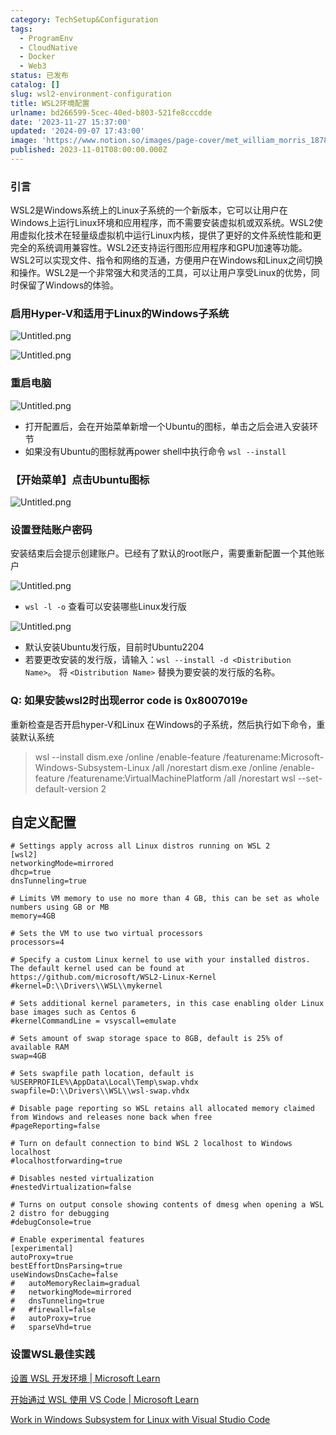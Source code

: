 ```yaml
---
category: TechSetup&Configuration
tags:
  - ProgramEnv
  - CloudNative
  - Docker
  - Web3
status: 已发布
catalog: []
slug: wsl2-environment-configuration
title: WSL2环境配置
urlname: bd266599-5cec-40ed-b803-521fe8cccdde
date: '2023-11-27 15:37:00'
updated: '2024-09-07 17:43:00'
image: 'https://www.notion.so/images/page-cover/met_william_morris_1878.jpg'
published: 2023-11-01T08:00:00.000Z
---
```


### 引言


WSL2是Windows系统上的Linux子系统的一个新版本，它可以让用户在Windows上运行Linux环境和应用程序，而不需要安装虚拟机或双系统。WSL2使用虚拟化技术在轻量级虚拟机中运行Linux内核，提供了更好的文件系统性能和更完全的系统调用兼容性。WSL2还支持运行图形应用程序和GPU加速等功能。WSL2可以实现文件、指令和网络的互通，方便用户在Windows和Linux之间切换和操作。WSL2是一个非常强大和灵活的工具，可以让用户享受Linux的优势，同时保留了Windows的体验。


### 启用Hyper-V和适用于Linux的Windows子系统


![Untitled.png](https://prod-files-secure.s3.us-west-2.amazonaws.com/5d24fe63-e567-4804-86f9-9fdc62e13082/62efe4d1-37d6-4606-a7b8-34dcd63ff38a/Untitled.png?X-Amz-Algorithm=AWS4-HMAC-SHA256&X-Amz-Content-Sha256=UNSIGNED-PAYLOAD&X-Amz-Credential=ASIAZI2LB466USIV5FQN%2F20250208%2Fus-west-2%2Fs3%2Faws4_request&X-Amz-Date=20250208T053445Z&X-Amz-Expires=3600&X-Amz-Security-Token=IQoJb3JpZ2luX2VjEG4aCXVzLXdlc3QtMiJHMEUCIQDWMPvGGFE54lJktrM1xr7uA87uRljKkSZY0VHahAF6EgIgDR4oYAp1G1jCMjhx2i9kM25ZOLabnv2OZQKOircB9JoqiAQIhv%2F%2F%2F%2F%2F%2F%2F%2F%2F%2FARAAGgw2Mzc0MjMxODM4MDUiDKE22oiqBtJAickTySrcA2DjaDF1saHSQQQE08inM%2BWUtoN3eFs01nzwzrJmsfu593EKT2lKELGEB4xR4l54REuC3Va1trghZEcPgrBNQADXE9XrhyAXC1BhYrj5rsHcyWnxWw4uxE147RVe2%2FapZV5BFn43Ca2Eqy6mSS6q3oUoHt4RCDCZYAJD8fniCvsczWA60IASng48JkxwbbkEk35vBSf9Yt8XmOjoqaL2bhSIflvI6c7J%2FQkdOsTK2AzA6dHU58m4qp1jVZRpEkkJpkC5%2FIgUFNXToQ4lPJDr0uWAcqUqaKx%2BJl401JXoGZKxElSkQYmGmEV4dyTlZcc0n0HWRaAgUBAs8c%2FjQjaC9Z2l7IZG%2BDRb8JH1cjpWyf%2B3ZHBVgS21H9uNTsl6cK2pGA0BxJP%2FfBoteCFOGqTk41UOGx8pfWcOsanaDVMqYfDUbAf4fm2fUWH3nMaWupsZ0WxgDq6nD7cwFRYZERYYHQeDd7zE1aTdxc1d%2BzPDjW5TpVTIqI277kmbuTegdTCnIhPFHrpy%2BInZEa5ShL1QDfiZCRbYCZI5%2BEmR%2FhpMByO5BEVnstibLNvPNxMeDQQvKNqGW1lc8cvb%2BeI893d%2Fy3I8XmsTJrf%2BDodclvK2E%2BXW45M%2F3Jz16EInUggdMMDUm70GOqUB9Xqb2bEREgp35opXJ7zoAJVbJqgGkV3XY%2BYxtaQTfGIlT4qTUDfK%2BKRzqhomsqhmCF2REYPz%2B%2BQ2o0UPCF7d6cktgdSGuClVoBjfy0j28ACBK5rjyA4mKsDbqJaR1nx7EPx7kU1y6hHHxY9qhGob%2F5s5y3hmWBNJBRlbcV%2F9OOTkXe8qGMDqIhwY6INPe%2FWHjo44QRJZoOWFilCHpjvceTpoFiVd&X-Amz-Signature=a58e4a46d3153c55d4642a5213a75e979c6a6c212a00e8d4d8077b4c6d0fc88b&X-Amz-SignedHeaders=host&x-id=GetObject)


![Untitled.png](https://prod-files-secure.s3.us-west-2.amazonaws.com/5d24fe63-e567-4804-86f9-9fdc62e13082/74866fe6-9ce5-4055-94c5-4900f6f5ff8b/Untitled.png?X-Amz-Algorithm=AWS4-HMAC-SHA256&X-Amz-Content-Sha256=UNSIGNED-PAYLOAD&X-Amz-Credential=ASIAZI2LB466USIV5FQN%2F20250208%2Fus-west-2%2Fs3%2Faws4_request&X-Amz-Date=20250208T053445Z&X-Amz-Expires=3600&X-Amz-Security-Token=IQoJb3JpZ2luX2VjEG4aCXVzLXdlc3QtMiJHMEUCIQDWMPvGGFE54lJktrM1xr7uA87uRljKkSZY0VHahAF6EgIgDR4oYAp1G1jCMjhx2i9kM25ZOLabnv2OZQKOircB9JoqiAQIhv%2F%2F%2F%2F%2F%2F%2F%2F%2F%2FARAAGgw2Mzc0MjMxODM4MDUiDKE22oiqBtJAickTySrcA2DjaDF1saHSQQQE08inM%2BWUtoN3eFs01nzwzrJmsfu593EKT2lKELGEB4xR4l54REuC3Va1trghZEcPgrBNQADXE9XrhyAXC1BhYrj5rsHcyWnxWw4uxE147RVe2%2FapZV5BFn43Ca2Eqy6mSS6q3oUoHt4RCDCZYAJD8fniCvsczWA60IASng48JkxwbbkEk35vBSf9Yt8XmOjoqaL2bhSIflvI6c7J%2FQkdOsTK2AzA6dHU58m4qp1jVZRpEkkJpkC5%2FIgUFNXToQ4lPJDr0uWAcqUqaKx%2BJl401JXoGZKxElSkQYmGmEV4dyTlZcc0n0HWRaAgUBAs8c%2FjQjaC9Z2l7IZG%2BDRb8JH1cjpWyf%2B3ZHBVgS21H9uNTsl6cK2pGA0BxJP%2FfBoteCFOGqTk41UOGx8pfWcOsanaDVMqYfDUbAf4fm2fUWH3nMaWupsZ0WxgDq6nD7cwFRYZERYYHQeDd7zE1aTdxc1d%2BzPDjW5TpVTIqI277kmbuTegdTCnIhPFHrpy%2BInZEa5ShL1QDfiZCRbYCZI5%2BEmR%2FhpMByO5BEVnstibLNvPNxMeDQQvKNqGW1lc8cvb%2BeI893d%2Fy3I8XmsTJrf%2BDodclvK2E%2BXW45M%2F3Jz16EInUggdMMDUm70GOqUB9Xqb2bEREgp35opXJ7zoAJVbJqgGkV3XY%2BYxtaQTfGIlT4qTUDfK%2BKRzqhomsqhmCF2REYPz%2B%2BQ2o0UPCF7d6cktgdSGuClVoBjfy0j28ACBK5rjyA4mKsDbqJaR1nx7EPx7kU1y6hHHxY9qhGob%2F5s5y3hmWBNJBRlbcV%2F9OOTkXe8qGMDqIhwY6INPe%2FWHjo44QRJZoOWFilCHpjvceTpoFiVd&X-Amz-Signature=c3903831dd150615d5a46c520aa3a3e1241941b3d7462608858fecc98aef1eb9&X-Amz-SignedHeaders=host&x-id=GetObject)


### 重启电脑


![Untitled.png](https://prod-files-secure.s3.us-west-2.amazonaws.com/5d24fe63-e567-4804-86f9-9fdc62e13082/ed8ca255-2fda-4c1b-9b1a-f1896300e8e7/Untitled.png?X-Amz-Algorithm=AWS4-HMAC-SHA256&X-Amz-Content-Sha256=UNSIGNED-PAYLOAD&X-Amz-Credential=ASIAZI2LB466USIV5FQN%2F20250208%2Fus-west-2%2Fs3%2Faws4_request&X-Amz-Date=20250208T053445Z&X-Amz-Expires=3600&X-Amz-Security-Token=IQoJb3JpZ2luX2VjEG4aCXVzLXdlc3QtMiJHMEUCIQDWMPvGGFE54lJktrM1xr7uA87uRljKkSZY0VHahAF6EgIgDR4oYAp1G1jCMjhx2i9kM25ZOLabnv2OZQKOircB9JoqiAQIhv%2F%2F%2F%2F%2F%2F%2F%2F%2F%2FARAAGgw2Mzc0MjMxODM4MDUiDKE22oiqBtJAickTySrcA2DjaDF1saHSQQQE08inM%2BWUtoN3eFs01nzwzrJmsfu593EKT2lKELGEB4xR4l54REuC3Va1trghZEcPgrBNQADXE9XrhyAXC1BhYrj5rsHcyWnxWw4uxE147RVe2%2FapZV5BFn43Ca2Eqy6mSS6q3oUoHt4RCDCZYAJD8fniCvsczWA60IASng48JkxwbbkEk35vBSf9Yt8XmOjoqaL2bhSIflvI6c7J%2FQkdOsTK2AzA6dHU58m4qp1jVZRpEkkJpkC5%2FIgUFNXToQ4lPJDr0uWAcqUqaKx%2BJl401JXoGZKxElSkQYmGmEV4dyTlZcc0n0HWRaAgUBAs8c%2FjQjaC9Z2l7IZG%2BDRb8JH1cjpWyf%2B3ZHBVgS21H9uNTsl6cK2pGA0BxJP%2FfBoteCFOGqTk41UOGx8pfWcOsanaDVMqYfDUbAf4fm2fUWH3nMaWupsZ0WxgDq6nD7cwFRYZERYYHQeDd7zE1aTdxc1d%2BzPDjW5TpVTIqI277kmbuTegdTCnIhPFHrpy%2BInZEa5ShL1QDfiZCRbYCZI5%2BEmR%2FhpMByO5BEVnstibLNvPNxMeDQQvKNqGW1lc8cvb%2BeI893d%2Fy3I8XmsTJrf%2BDodclvK2E%2BXW45M%2F3Jz16EInUggdMMDUm70GOqUB9Xqb2bEREgp35opXJ7zoAJVbJqgGkV3XY%2BYxtaQTfGIlT4qTUDfK%2BKRzqhomsqhmCF2REYPz%2B%2BQ2o0UPCF7d6cktgdSGuClVoBjfy0j28ACBK5rjyA4mKsDbqJaR1nx7EPx7kU1y6hHHxY9qhGob%2F5s5y3hmWBNJBRlbcV%2F9OOTkXe8qGMDqIhwY6INPe%2FWHjo44QRJZoOWFilCHpjvceTpoFiVd&X-Amz-Signature=9a20cc0510d36537ec1c817b9c4f839ce4e5af578332e4b1401a46c1d191a67b&X-Amz-SignedHeaders=host&x-id=GetObject)

- 打开配置后，会在开始菜单新增一个Ubuntu的图标，单击之后会进入安装环节
- 如果没有Ubuntu的图标就再power shell中执行命令 `wsl --install`

### 【开始菜单】点击Ubuntu图标


![Untitled.png](https://prod-files-secure.s3.us-west-2.amazonaws.com/5d24fe63-e567-4804-86f9-9fdc62e13082/d7415a12-f453-43fe-a604-a208d85638a3/Untitled.png?X-Amz-Algorithm=AWS4-HMAC-SHA256&X-Amz-Content-Sha256=UNSIGNED-PAYLOAD&X-Amz-Credential=ASIAZI2LB466USIV5FQN%2F20250208%2Fus-west-2%2Fs3%2Faws4_request&X-Amz-Date=20250208T053445Z&X-Amz-Expires=3600&X-Amz-Security-Token=IQoJb3JpZ2luX2VjEG4aCXVzLXdlc3QtMiJHMEUCIQDWMPvGGFE54lJktrM1xr7uA87uRljKkSZY0VHahAF6EgIgDR4oYAp1G1jCMjhx2i9kM25ZOLabnv2OZQKOircB9JoqiAQIhv%2F%2F%2F%2F%2F%2F%2F%2F%2F%2FARAAGgw2Mzc0MjMxODM4MDUiDKE22oiqBtJAickTySrcA2DjaDF1saHSQQQE08inM%2BWUtoN3eFs01nzwzrJmsfu593EKT2lKELGEB4xR4l54REuC3Va1trghZEcPgrBNQADXE9XrhyAXC1BhYrj5rsHcyWnxWw4uxE147RVe2%2FapZV5BFn43Ca2Eqy6mSS6q3oUoHt4RCDCZYAJD8fniCvsczWA60IASng48JkxwbbkEk35vBSf9Yt8XmOjoqaL2bhSIflvI6c7J%2FQkdOsTK2AzA6dHU58m4qp1jVZRpEkkJpkC5%2FIgUFNXToQ4lPJDr0uWAcqUqaKx%2BJl401JXoGZKxElSkQYmGmEV4dyTlZcc0n0HWRaAgUBAs8c%2FjQjaC9Z2l7IZG%2BDRb8JH1cjpWyf%2B3ZHBVgS21H9uNTsl6cK2pGA0BxJP%2FfBoteCFOGqTk41UOGx8pfWcOsanaDVMqYfDUbAf4fm2fUWH3nMaWupsZ0WxgDq6nD7cwFRYZERYYHQeDd7zE1aTdxc1d%2BzPDjW5TpVTIqI277kmbuTegdTCnIhPFHrpy%2BInZEa5ShL1QDfiZCRbYCZI5%2BEmR%2FhpMByO5BEVnstibLNvPNxMeDQQvKNqGW1lc8cvb%2BeI893d%2Fy3I8XmsTJrf%2BDodclvK2E%2BXW45M%2F3Jz16EInUggdMMDUm70GOqUB9Xqb2bEREgp35opXJ7zoAJVbJqgGkV3XY%2BYxtaQTfGIlT4qTUDfK%2BKRzqhomsqhmCF2REYPz%2B%2BQ2o0UPCF7d6cktgdSGuClVoBjfy0j28ACBK5rjyA4mKsDbqJaR1nx7EPx7kU1y6hHHxY9qhGob%2F5s5y3hmWBNJBRlbcV%2F9OOTkXe8qGMDqIhwY6INPe%2FWHjo44QRJZoOWFilCHpjvceTpoFiVd&X-Amz-Signature=c1bb5bc5bb64b545bf03d8bd99f58a4f9d55fd6e89b3665c9533cb6662bd3645&X-Amz-SignedHeaders=host&x-id=GetObject)


### 设置登陆账户密码


安装结束后会提示创建账户。已经有了默认的root账户，需要重新配置一个其他账户


![Untitled.png](https://prod-files-secure.s3.us-west-2.amazonaws.com/5d24fe63-e567-4804-86f9-9fdc62e13082/bb38a6ce-031e-4122-9787-de509d2240bf/Untitled.png?X-Amz-Algorithm=AWS4-HMAC-SHA256&X-Amz-Content-Sha256=UNSIGNED-PAYLOAD&X-Amz-Credential=ASIAZI2LB466USIV5FQN%2F20250208%2Fus-west-2%2Fs3%2Faws4_request&X-Amz-Date=20250208T053445Z&X-Amz-Expires=3600&X-Amz-Security-Token=IQoJb3JpZ2luX2VjEG4aCXVzLXdlc3QtMiJHMEUCIQDWMPvGGFE54lJktrM1xr7uA87uRljKkSZY0VHahAF6EgIgDR4oYAp1G1jCMjhx2i9kM25ZOLabnv2OZQKOircB9JoqiAQIhv%2F%2F%2F%2F%2F%2F%2F%2F%2F%2FARAAGgw2Mzc0MjMxODM4MDUiDKE22oiqBtJAickTySrcA2DjaDF1saHSQQQE08inM%2BWUtoN3eFs01nzwzrJmsfu593EKT2lKELGEB4xR4l54REuC3Va1trghZEcPgrBNQADXE9XrhyAXC1BhYrj5rsHcyWnxWw4uxE147RVe2%2FapZV5BFn43Ca2Eqy6mSS6q3oUoHt4RCDCZYAJD8fniCvsczWA60IASng48JkxwbbkEk35vBSf9Yt8XmOjoqaL2bhSIflvI6c7J%2FQkdOsTK2AzA6dHU58m4qp1jVZRpEkkJpkC5%2FIgUFNXToQ4lPJDr0uWAcqUqaKx%2BJl401JXoGZKxElSkQYmGmEV4dyTlZcc0n0HWRaAgUBAs8c%2FjQjaC9Z2l7IZG%2BDRb8JH1cjpWyf%2B3ZHBVgS21H9uNTsl6cK2pGA0BxJP%2FfBoteCFOGqTk41UOGx8pfWcOsanaDVMqYfDUbAf4fm2fUWH3nMaWupsZ0WxgDq6nD7cwFRYZERYYHQeDd7zE1aTdxc1d%2BzPDjW5TpVTIqI277kmbuTegdTCnIhPFHrpy%2BInZEa5ShL1QDfiZCRbYCZI5%2BEmR%2FhpMByO5BEVnstibLNvPNxMeDQQvKNqGW1lc8cvb%2BeI893d%2Fy3I8XmsTJrf%2BDodclvK2E%2BXW45M%2F3Jz16EInUggdMMDUm70GOqUB9Xqb2bEREgp35opXJ7zoAJVbJqgGkV3XY%2BYxtaQTfGIlT4qTUDfK%2BKRzqhomsqhmCF2REYPz%2B%2BQ2o0UPCF7d6cktgdSGuClVoBjfy0j28ACBK5rjyA4mKsDbqJaR1nx7EPx7kU1y6hHHxY9qhGob%2F5s5y3hmWBNJBRlbcV%2F9OOTkXe8qGMDqIhwY6INPe%2FWHjo44QRJZoOWFilCHpjvceTpoFiVd&X-Amz-Signature=28b0b3a9cdf62b6a0ab9c7f5043b662abb9663cbc6cb27cd9046e595c2a7ccc7&X-Amz-SignedHeaders=host&x-id=GetObject)

- `wsl -l -o` 查看可以安装哪些Linux发行版

![Untitled.png](https://prod-files-secure.s3.us-west-2.amazonaws.com/5d24fe63-e567-4804-86f9-9fdc62e13082/4b4e5e2f-4e13-4651-8884-559a62c38137/Untitled.png?X-Amz-Algorithm=AWS4-HMAC-SHA256&X-Amz-Content-Sha256=UNSIGNED-PAYLOAD&X-Amz-Credential=ASIAZI2LB466USIV5FQN%2F20250208%2Fus-west-2%2Fs3%2Faws4_request&X-Amz-Date=20250208T053445Z&X-Amz-Expires=3600&X-Amz-Security-Token=IQoJb3JpZ2luX2VjEG4aCXVzLXdlc3QtMiJHMEUCIQDWMPvGGFE54lJktrM1xr7uA87uRljKkSZY0VHahAF6EgIgDR4oYAp1G1jCMjhx2i9kM25ZOLabnv2OZQKOircB9JoqiAQIhv%2F%2F%2F%2F%2F%2F%2F%2F%2F%2FARAAGgw2Mzc0MjMxODM4MDUiDKE22oiqBtJAickTySrcA2DjaDF1saHSQQQE08inM%2BWUtoN3eFs01nzwzrJmsfu593EKT2lKELGEB4xR4l54REuC3Va1trghZEcPgrBNQADXE9XrhyAXC1BhYrj5rsHcyWnxWw4uxE147RVe2%2FapZV5BFn43Ca2Eqy6mSS6q3oUoHt4RCDCZYAJD8fniCvsczWA60IASng48JkxwbbkEk35vBSf9Yt8XmOjoqaL2bhSIflvI6c7J%2FQkdOsTK2AzA6dHU58m4qp1jVZRpEkkJpkC5%2FIgUFNXToQ4lPJDr0uWAcqUqaKx%2BJl401JXoGZKxElSkQYmGmEV4dyTlZcc0n0HWRaAgUBAs8c%2FjQjaC9Z2l7IZG%2BDRb8JH1cjpWyf%2B3ZHBVgS21H9uNTsl6cK2pGA0BxJP%2FfBoteCFOGqTk41UOGx8pfWcOsanaDVMqYfDUbAf4fm2fUWH3nMaWupsZ0WxgDq6nD7cwFRYZERYYHQeDd7zE1aTdxc1d%2BzPDjW5TpVTIqI277kmbuTegdTCnIhPFHrpy%2BInZEa5ShL1QDfiZCRbYCZI5%2BEmR%2FhpMByO5BEVnstibLNvPNxMeDQQvKNqGW1lc8cvb%2BeI893d%2Fy3I8XmsTJrf%2BDodclvK2E%2BXW45M%2F3Jz16EInUggdMMDUm70GOqUB9Xqb2bEREgp35opXJ7zoAJVbJqgGkV3XY%2BYxtaQTfGIlT4qTUDfK%2BKRzqhomsqhmCF2REYPz%2B%2BQ2o0UPCF7d6cktgdSGuClVoBjfy0j28ACBK5rjyA4mKsDbqJaR1nx7EPx7kU1y6hHHxY9qhGob%2F5s5y3hmWBNJBRlbcV%2F9OOTkXe8qGMDqIhwY6INPe%2FWHjo44QRJZoOWFilCHpjvceTpoFiVd&X-Amz-Signature=f536ca73c39c50329a60a69dfe07b33aede397d9687cc6e8261840de9939e4e7&X-Amz-SignedHeaders=host&x-id=GetObject)

- 默认安装Ubuntu发行版，目前时Ubuntu2204
- 若要更改安装的发行版，请输入：`wsl --install -d <Distribution Name>`。 将 `<Distribution Name>` 替换为要安装的发行版的名称。

### Q: 如果安装wsl2时出现error code is 0x8007019e


重新检查是否开启hyper-V和Linux 在Windows的子系统，然后执行如下命令，重装默认系统

> wsl --install
> dism.exe /online /enable-feature /featurename:Microsoft-Windows-Subsystem-Linux /all /norestart
> dism.exe /online /enable-feature /featurename:VirtualMachinePlatform /all /norestart
> wsl --set-default-version 2

## 自定义配置


```shell
# Settings apply across all Linux distros running on WSL 2
[wsl2]
networkingMode=mirrored
dhcp=true
dnsTunneling=true

# Limits VM memory to use no more than 4 GB, this can be set as whole numbers using GB or MB
memory=4GB 

# Sets the VM to use two virtual processors
processors=4

# Specify a custom Linux kernel to use with your installed distros. The default kernel used can be found at https://github.com/microsoft/WSL2-Linux-Kernel
#kernel=D:\\Drivers\\WSL\\mykernel

# Sets additional kernel parameters, in this case enabling older Linux base images such as Centos 6
#kernelCommandLine = vsyscall=emulate

# Sets amount of swap storage space to 8GB, default is 25% of available RAM
swap=4GB

# Sets swapfile path location, default is %USERPROFILE%\AppData\Local\Temp\swap.vhdx
swapfile=D:\\Drivers\\WSL\\wsl-swap.vhdx

# Disable page reporting so WSL retains all allocated memory claimed from Windows and releases none back when free
#pageReporting=false

# Turn on default connection to bind WSL 2 localhost to Windows localhost
#localhostforwarding=true

# Disables nested virtualization
#nestedVirtualization=false

# Turns on output console showing contents of dmesg when opening a WSL 2 distro for debugging
#debugConsole=true

# Enable experimental features
[experimental]
autoProxy=true
bestEffortDnsParsing=true
useWindowsDnsCache=false
#   autoMemoryReclaim=gradual
#   networkingMode=mirrored
#   dnsTunneling=true
#   #firewall=false
#   autoProxy=true
#   sparseVhd=true
```


### 设置WSL最佳实践


[设置 WSL 开发环境 | Microsoft Learn](https://learn.microsoft.com/zh-cn/windows/wsl/setup/environment#set-up-your-linux-username-and-password)


[开始通过 WSL 使用 VS Code | Microsoft Learn](https://learn.microsoft.com/zh-cn/windows/wsl/tutorials/wsl-vscode)


[Work in Windows Subsystem for Linux with Visual Studio Code](https://code.visualstudio.com/docs/remote/wsl-tutorial)

